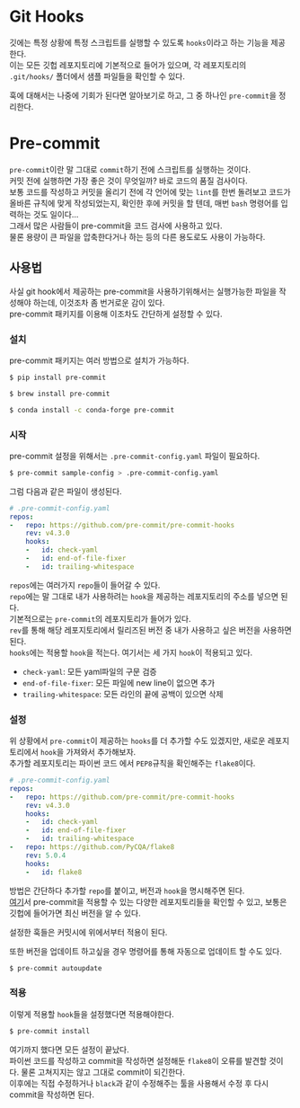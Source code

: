 # Git Hooks
깃에는 특정 상황에 특정 스크립트를 실행할 수 있도록 `hooks`이라고 하는 기능을 제공한다.  
이는 모든 깃헙 레포지토리에 기본적으로 들어가 있으며, 각 레포지토리의 `.git/hooks/` 폴더에서 샘플 파일들을 확인할 수 있다.  

훅에 대해서는 나중에 기회가 된다면 알아보기로 하고, 그 중 하나인 `pre-commit`을 정리한다.

# Pre-commit
`pre-commit`이란 말 그대로 `commit`하기 전에 스크립트를 실행하는 것이다.  
커밋 전에 실행하면 가장 좋은 것이 무엇일까? 바로 코드의 품질 검사이다.  
보통 코드를 작성하고 커밋을 올리기 전에 각 언어에 맞는 `lint`를 한번 돌려보고 코드가 올바른 규칙에 맞게 작성되었는지, 확인한 후에 커밋을 할 텐데, 매번 `bash` 명령어를 입력하는 것도 일이다...  
그래서 많은 사람들이 pre-commit을 코드 검사에 사용하고 있다.  
물론 용량이 큰 파일을 압축한다거나 하는 등의 다른 용도로도 사용이 가능하다.  

## 사용법
사실 git hook에서 제공하는 pre-commit을 사용하기위해서는 실행가능한 파일을 작성해야 하는데, 이것조차 좀 번거로운 감이 있다.  
pre-commit 패키지를 이용해 이조차도 간단하게 설정할 수 있다.  

### 설치
pre-commit 패키지는 여러 방법으로 설치가 가능하다.  

```bash
$ pip install pre-commit
```  

```bash
$ brew install pre-commit
```  

```bash
$ conda install -c conda-forge pre-commit
```  

### 시작
pre-commit 설정을 위해서는 `.pre-commit-config.yaml` 파일이 필요하다.  

```bash
$ pre-commit sample-config > .pre-commit-config.yaml
```  

그럼 다음과 같은 파일이 생성된다.  

```yaml
# .pre-commit-config.yaml
repos:
-   repo: https://github.com/pre-commit/pre-commit-hooks
    rev: v4.3.0
    hooks:
    -   id: check-yaml
    -   id: end-of-file-fixer
    -   id: trailing-whitespace
```  

`repos`에는 여러가지 `repo`들이 들어갈 수 있다.  
`repo`에는 말 그대로 내가 사용하려는 `hook`을 제공하는 레포지토리의 주소를 넣으면 된다.  
기본적으로는 `pre-commit`의 레포지토리가 들어가 있다.  
`rev`를 통해 해당 레포지토리에서 릴리즈된 버전 중 내가 사용하고 싶은 버전을 사용하면 된다.  
`hooks`에는 적용할 `hook`을 적는다. 여기서는 세 가지 `hook`이 적용되고 있다.  
- `check-yaml`: 모든 yaml파일의 구문 검증
- `end-of-file-fixer`: 모든 파일에 new line이 없으면 추가
- `trailing-whitespace`: 모든 라인의 끝에 공백이 있으면 삭제

### 설정
위 상황에서 `pre-commit`이 제공하는 `hooks`를 더 추가할 수도 있겠지만, 새로운 레포지토리에서 `hook`을 가져와서 추가해보자.  
추가할 레포지토리는 파이썬 코드 에서 `PEP8`규칙을 확인해주는 `flake8`이다.

```yaml
# .pre-commit-config.yaml
repos:
-   repo: https://github.com/pre-commit/pre-commit-hooks
    rev: v4.3.0
    hooks:
    -   id: check-yaml
    -   id: end-of-file-fixer
    -   id: trailing-whitespace
-   repo: https://github.com/PyCQA/flake8
    rev: 5.0.4
    hooks:
    -   id: flake8
```  

방법은 간단하다 추가할 `repo`를 붙이고, 버전과 `hook`을 명시해주면 된다.  
[여기](https://pre-commit.com/hooks.html)서 pre-commit을 적용할 수 있는 다양한 레포지토리들을 확인할 수 있고, 보통은 깃헙에 들어가면 최신 버전을 알 수 있다.  

설정한 훅들은 커밋시에 위에서부터 적용이 된다.  

또한 버전을 업데이트 하고싶을 경우 명령어를 통해 자동으로 업데이트 할 수도 있다.  
```bash
$ pre-commit autoupdate
```  

### 적용
이렇게 적용할 `hook`들을 설정했다면 적용해야한다.  

```bash
$ pre-commit install
```  

여기까지 했다면 모든 설정이 끝났다.  
파이썬 코드를 작성하고 commit을 작성하면 설정해둔 `flake8`이 오류를 발견할 것이다. 물론 고쳐지지는 않고 그대로 commit이 되긴한다.  
이후에는 직접 수정하거나 `black`과 같이 수정해주는 툴을 사용해서 수정 후 다시 commit을 작성하면 된다.  